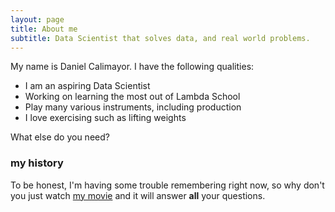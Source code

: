 ```yaml
---
layout: page
title: About me
subtitle: Data Scientist that solves data, and real world problems.
---
```


My name is Daniel Calimayor. I have the following qualities:

- I am an aspiring Data Scientist
- Working on learning the most out of Lambda School
- Play many various instruments, including production
- I love exercising such as lifting weights

What else do you need?

### my history

To be honest, I'm having some trouble remembering right now, so why don't you just watch [my movie](http://en.wikipedia.org/wiki/The_Princess_Bride_%28film%29) and it will answer **all** your questions.
